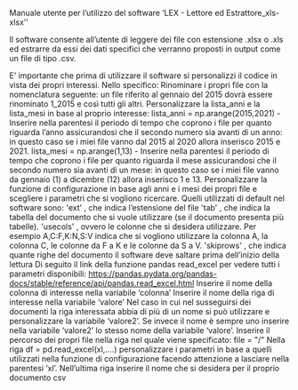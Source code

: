 Manuale utente per l’utilizzo del software
 ‘LEX - Lettore ed Estrattore_xls-xlsx’’

Il software consente all’utente di leggere dei file con estensione .xlsx o .xls ed estrarre da essi dei dati specifici che verranno proposti in output come un file di tipo .csv.

E’ importante che prima di utilizzare il software si personalizzi il codice in vista dei propri interessi. Nello specifico:
Rinominare i propri file con la nomenclatura seguente: un file riferito al gennaio del 2015 dovrà essere rinominato 1_2015 e così tutti gli altri.
Personalizzare la lista_anni e la lista_mesi in base al proprio interesse: 
lista_anni = np.arange(2015,2021) - Inserire nella parentesi il periodo di tempo che coprono i file per quanto riguarda l’anno assicurandosi che il secondo numero sia avanti di un anno: in questo caso se i miei file vanno dal 2015 al 2020 allora inserisco 2015 e 2021.
lista_mesi = np.arange(1,13) - Inserire nella parentesi il periodo di tempo che coprono i file per quanto riguarda il mese assicurandosi che il secondo numero sia avanti di un mese: in questo caso se i miei file vanno da gennaio (1) a dicembre (12)  allora inserisco 1 e 13.
Personalizzare la funzione di configurazione in base agli anni e i mesi dei propri file e scegliere i parametri che si vogliono ricercare. 
Quelli utilizzati di default nel software sono:
'ext' , che indica l’estensione del file 
'tab' , che indica la tabella del documento che si vuole utilizzare (se il documento presenta più tabelle).
'usecols' , ovvero le colonne che si desidera utilizzare. Per esempio A,C:F,K:N,S:V indica che si vogliono utilizzare la colonna A, la colonna C, le colonne da F a K e le colonne da S a V.
'skiprows' , che indica quante righe del documento il software deve saltare prima dell’inizio della lettura
Di seguito il link della funzione pandas read_excel per vedere tutti i parametri      disponibili: https://pandas.pydata.org/pandas-docs/stable/reference/api/pandas.read_excel.html 
Inserire il nome della colonna di interesse nella variabile ‘colonna’
Inserire il nome della riga di interesse nella variabile ‘valore’
Nel caso in cui nel susseguirsi dei documenti la riga interessata abbia di più di un nome si può utilizzare e personalizzare la variabile ‘valore2’. Se invece il nome è sempre uno inserire nella variabile ‘valore2’ lo stesso nome della variabile ‘valore’.
Inserire il percorso dei propri file nella riga nel quale viene specificato:  file = "/"
Nella riga df = pd.read_excel(xl,....) personalizzare i parametri in base a quelli utilizzati nella funzione di configurazione facendo attenzione a lasciare nella parentesi ‘xl’.
Nell’ultima riga inserire il nome che si desidera per il proprio documento csv

